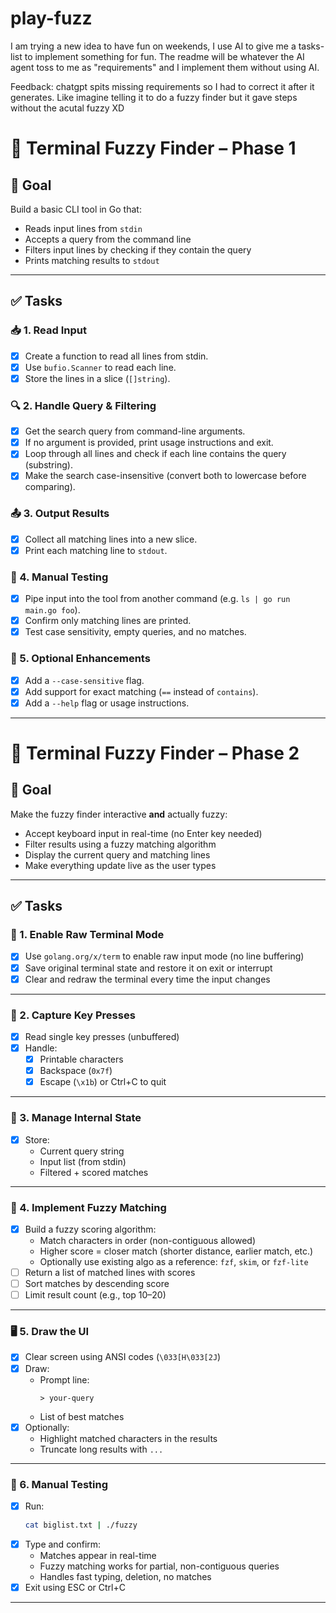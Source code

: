 # play-fuzz

I am trying a new idea to have fun on weekends, I use AI to give me a tasks-list to implement something for fun.
The readme will be whatever the AI agent toss to me as "requirements"
and I implement them without using AI.

Feedback: chatgpt spits missing requirements so I had to correct it after it generates.
Like imagine telling it to do a fuzzy finder but it gave steps without the acutal fuzzy XD

# 🧠 Terminal Fuzzy Finder – Phase 1

## 🎯 Goal
Build a basic CLI tool in Go that:
- Reads input lines from `stdin`
- Accepts a query from the command line
- Filters input lines by checking if they contain the query
- Prints matching results to `stdout`

---

## ✅ Tasks

### 📥 1. Read Input
- [X] Create a function to read all lines from stdin.
- [X] Use `bufio.Scanner` to read each line.
- [X] Store the lines in a slice (`[]string`).

### 🔍 2. Handle Query & Filtering
- [X] Get the search query from command-line arguments.
- [X] If no argument is provided, print usage instructions and exit.
- [X] Loop through all lines and check if each line contains the query (substring).
- [X] Make the search case-insensitive (convert both to lowercase before comparing).

### 📤 3. Output Results
- [X] Collect all matching lines into a new slice.
- [X] Print each matching line to `stdout`.

### 🧪 4. Manual Testing
- [X] Pipe input into the tool from another command (e.g. `ls | go run main.go foo`).
- [X] Confirm only matching lines are printed.
- [X] Test case sensitivity, empty queries, and no matches.

### 🧼 5. Optional Enhancements
- [X] Add a `--case-sensitive` flag.
- [X] Add support for exact matching (`==` instead of `contains`).
- [X] Add a `--help` flag or usage instructions.

---

# 🧠 Terminal Fuzzy Finder – Phase 2

## 🎯 Goal

Make the fuzzy finder interactive **and** actually fuzzy:

- Accept keyboard input in real-time (no Enter key needed)
- Filter results using a fuzzy matching algorithm
- Display the current query and matching lines
- Make everything update live as the user types

---

## ✅ Tasks

### 🧵 1. Enable Raw Terminal Mode

- [X] Use `golang.org/x/term` to enable raw input mode (no line buffering)
- [X] Save original terminal state and restore it on exit or interrupt
- [X] Clear and redraw the terminal every time the input changes

---

### 🎹 2. Capture Key Presses

- [X] Read single key presses (unbuffered)
- [X] Handle:
  - [X] Printable characters
  - [X] Backspace (`0x7f`)
  - [X] Escape (`\x1b`) or Ctrl+C to quit

---

### 🧠 3. Manage Internal State

- [X] Store:
  - Current query string
  - Input list (from stdin)
  - Filtered + scored matches

---

### 🧮 4. Implement Fuzzy Matching

- [X] Build a fuzzy scoring algorithm:
  - Match characters in order (non-contiguous allowed)
  - Higher score = closer match (shorter distance, earlier match, etc.)
  - Optionally use existing algo as a reference: `fzf`, `skim`, or `fzf-lite`
- [ ] Return a list of matched lines with scores
- [ ] Sort matches by descending score
- [ ] Limit result count (e.g., top 10–20)

---

### 🖥 5. Draw the UI

- [X] Clear screen using ANSI codes (`\033[H\033[2J`)
- [X] Draw:
  - Prompt line:  
    ```
    > your-query
    ```
  - List of best matches
- [X] Optionally:
  - Highlight matched characters in the results
  - Truncate long results with `...`

---

### 🧪 6. Manual Testing

- [X] Run:  
  ```bash
  cat biglist.txt | ./fuzzy
  ```
- [X] Type and confirm:
  - Matches appear in real-time
  - Fuzzy matching works for partial, non-contiguous queries
  - Handles fast typing, deletion, no matches
- [X] Exit using ESC or Ctrl+C

---

